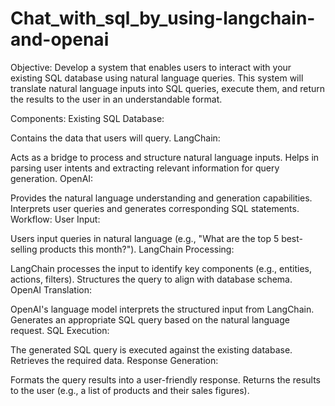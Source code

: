 # Chat_with_sql_by_using-langchain-and-openai
Objective:
Develop a system that enables users to interact with your existing SQL database using natural language queries. This system will translate natural language inputs into SQL queries, execute them, and return the results to the user in an understandable format.

Components:
Existing SQL Database:

Contains the data that users will query.
LangChain:

Acts as a bridge to process and structure natural language inputs.
Helps in parsing user intents and extracting relevant information for query generation.
OpenAI:

Provides the natural language understanding and generation capabilities.
Interprets user queries and generates corresponding SQL statements.
Workflow:
User Input:

Users input queries in natural language (e.g., "What are the top 5 best-selling products this month?").
LangChain Processing:

LangChain processes the input to identify key components (e.g., entities, actions, filters).
Structures the query to align with database schema.
OpenAI Translation:

OpenAI's language model interprets the structured input from LangChain.
Generates an appropriate SQL query based on the natural language request.
SQL Execution:

The generated SQL query is executed against the existing database.
Retrieves the required data.
Response Generation:

Formats the query results into a user-friendly response.
Returns the results to the user (e.g., a list of products and their sales figures).
